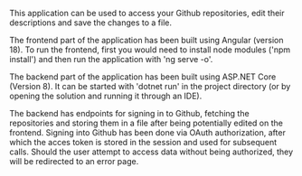 This application can be used to access your Github repositories, edit their descriptions and save the changes to a file.

The frontend part of the application has been built using Angular (version 18).
To run the frontend, first you would need to install node modules ('npm install') and then run the application with 'ng serve -o'.

The backend part of the application has been built using ASP.NET Core (Version 8).
It can be started with 'dotnet run' in the project directory (or by opening the solution and running it through an IDE).

The backend has endpoints for signing in to Github, fetching the repositories and storing them in a file after being potentially edited on the frontend.
Signing into Github has been done via OAuth authorization, after which the acces token is stored in the session and used for subsequent calls.
Should the user attempt to access data without being authorized, they will be redirected to an error page.

